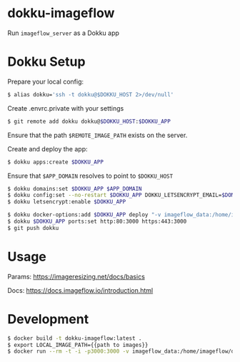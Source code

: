 # dokku-imageflow

Run `imageflow_server` as a Dokku app

# Dokku Setup

Prepare your local config:

```sh
$ alias dokku='ssh -t dokku@$DOKKU_HOST 2>/dev/null'
```

Create .envrc.private with your settings

```sh
$ git remote add dokku dokku@$DOKKU_HOST:$DOKKU_APP
```

Ensure that the path `$REMOTE_IMAGE_PATH` exists on the server.

Create and deploy the app:

```sh
$ dokku apps:create $DOKKU_APP
```

Ensure that `$APP_DOMAIN` resolves to point to `$DOKKU_HOST`

```sh
$ dokku domains:set $DOKKU_APP $APP_DOMAIN
$ dokku config:set --no-restart $DOKKU_APP DOKKU_LETSENCRYPT_EMAIL=$DOMAIN_EMAIL
$ dokku letsencrypt:enable $DOKKU_APP
```

```sh
$ dokku docker-options:add $DOKKU_APP deploy "-v imageflow_data:/home/imageflow/data -v $REMOTE_IMAGE_PATH:/home/imageflow/images"
$ dokku $DOKKU_APP ports:set http:80:3000 https:443:3000
$ git push dokku
```

# Usage

Params:
https://imageresizing.net/docs/basics

Docs:
https://docs.imageflow.io/introduction.html

# Development

```sh
$ docker build -t dokku-imageflow:latest .
$ export LOCAL_IMAGE_PATH={{path to images}}
$ docker run --rm -t -i -p3000:3000 -v imageflow_data:/home/imageflow/data -v $LOCAL_IMAGE_PATH:/home/imageflow/images dokku-imageflow:latest
```
